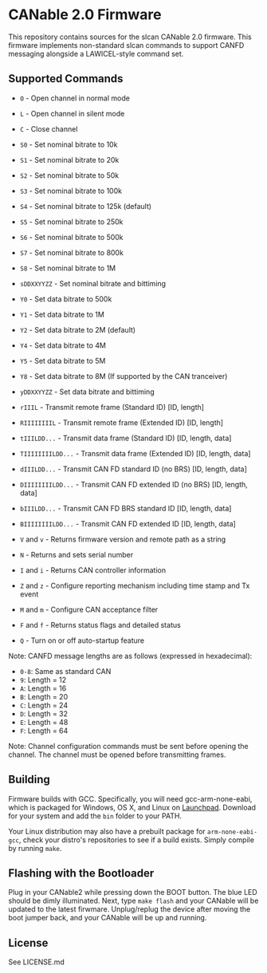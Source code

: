 # CANable 2.0 Firmware

This repository contains sources for the slcan CANable 2.0 firmware. This firmware implements non-standard slcan commands to support CANFD messaging alongside a LAWICEL-style command set.

## Supported Commands

- `O` - Open channel in normal mode
- `L` - Open channel in silent mode
- `C` - Close channel
- `S0` - Set nominal bitrate to 10k
- `S1` - Set nominal bitrate to 20k
- `S2` - Set nominal bitrate to 50k
- `S3` - Set nominal bitrate to 100k
- `S4` - Set nominal bitrate to 125k (default)
- `S5` - Set nominal bitrate to 250k
- `S6` - Set nominal bitrate to 500k
- `S7` - Set nominal bitrate to 800k
- `S8` - Set nominal bitrate to 1M
- `sDDXXYYZZ` - Set nominal bitrate and bittiming
- `Y0` - Set data bitrate to 500k
- `Y1` - Set data bitrate to 1M
- `Y2` - Set data bitrate to 2M (default)
- `Y4` - Set data bitrate to 4M
- `Y5` - Set data bitrate to 5M
- `Y8` - Set data bitrate to 8M (If supported by the CAN tranceiver)
- `yDDXXYYZZ` - Set data bitrate and bittiming
- `rIIIL` - Transmit remote frame (Standard ID) [ID, length]
- `RIIIIIIIIL` - Transmit remote frame (Extended ID) [ID, length]
- `tIIILDD...` - Transmit data frame (Standard ID) [ID, length, data]
- `TIIIIIIIILDD...` - Transmit data frame (Extended ID) [ID, length, data]
- `dIIILDD...` - Transmit CAN FD standard ID (no BRS) [ID, length, data]
- `DIIIIIIIILDD...` - Transmit CAN FD extended ID (no BRS) [ID, length, data]
- `bIIILDD...` - Transmit CAN FD BRS standard ID [ID, length, data]
- `BIIIIIIIILDD...` - Transmit CAN FD extended ID [ID, length, data]

- `V` and `v` - Returns firmware version and remote path as a string
- `N` - Returns and sets serial number 
- `I` and `i` - Returns CAN controller information
- `Z` and `z` - Configure reporting mechanism including time stamp and Tx event
- `M` and `m` - Configure CAN acceptance filter
- `F` and `f` - Returns status flags and detailed status
- `Q` - Turn on or off auto-startup feature

Note: CANFD message lengths are as follows (expressed in hexadecimal):

- `0-8`: Same as standard CAN
- `9`: Length = 12
- `A`: Length = 16
- `B`: Length = 20
- `C`: Length = 24
- `D`: Length = 32
- `E`: Length = 48
- `F`: Length = 64

Note: Channel configuration commands must be sent before opening the channel. The channel must be opened before transmitting frames.

## Building

Firmware builds with GCC. Specifically, you will need gcc-arm-none-eabi, which
is packaged for Windows, OS X, and Linux on
[Launchpad](https://launchpad.net/gcc-arm-embedded/+download). Download for your
system and add the `bin` folder to your PATH.

Your Linux distribution may also have a prebuilt package for `arm-none-eabi-gcc`, check your distro's repositories to see if a build exists. Simply compile by running `make`.

## Flashing with the Bootloader

Plug in your CANable2 while pressing down the BOOT button. The blue LED should be dimly illuminated. Next, type `make flash` and your CANable will be updated to the latest firwmare. Unplug/replug the device after moving the boot jumper back, and your CANable will be up and running.

## License

See LICENSE.md
